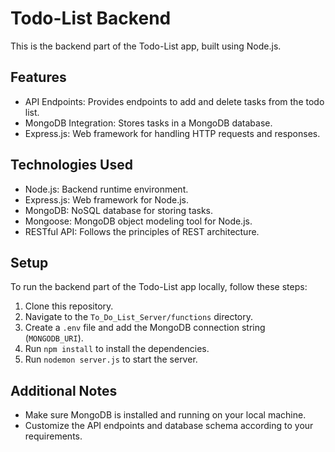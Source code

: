 # Todo-List Backend

This is the backend part of the Todo-List app, built using Node.js.

## Features

- API Endpoints: Provides endpoints to add and delete tasks from the todo list.
- MongoDB Integration: Stores tasks in a MongoDB database.
- Express.js: Web framework for handling HTTP requests and responses.

## Technologies Used

- Node.js: Backend runtime environment.
- Express.js: Web framework for Node.js.
- MongoDB: NoSQL database for storing tasks.
- Mongoose: MongoDB object modeling tool for Node.js.
- RESTful API: Follows the principles of REST architecture.

## Setup

To run the backend part of the Todo-List app locally, follow these steps:

1. Clone this repository.
2. Navigate to the `To_Do_List_Server/functions` directory.
3. Create a `.env` file and add the MongoDB connection string (`MONGODB_URI`).
4. Run `npm install` to install the dependencies.
5. Run `nodemon server.js` to start the server.

## Additional Notes

- Make sure MongoDB is installed and running on your local machine.
- Customize the API endpoints and database schema according to your requirements.
